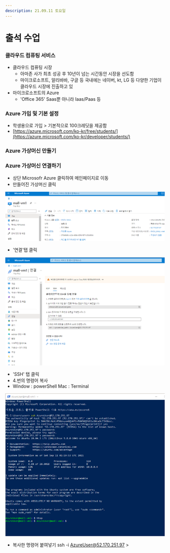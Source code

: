 ```yaml
---
description: 21.09.11 토요일
---
```


# 출석 수업

### 클라우드 컴퓨팅 서비스

* 클라우드 컴퓨팅 시장
  * 아마존 사가 최초 성공 후 10년이 넘는 시간동안 시장을 선도함
  * 마이크로소프트, 알리바바, 구글 등 국내에는 네이버, kt, LG 등 다양한 기업이 클라우드 시장에 진출하고 있
* 마이크로소프트의 Azure
  * 'Office 365' Saas뿐 아니라 Iaas/Paas 등

### Azure 가입 및 기본 설정

* 학생용으로 가입 &gt; 기본적으로 100크레딧을 제공함
* [https://azure.microsoft.com/ko-kr/free/students/](https://azure.microsoft.com/ko-kr/developer/students/)

### Azure 가상머신 만들기

### Azure 가상머신 연결하기

* 상단 Microsofr Azure 클릭하여 메인페이지로 이동
* 만들어진 가상머신 클릭

![](../../.gitbook/assets/ssh-1.png)

* '연결'탭 클릭

![](../../.gitbook/assets/ssh-.png)

* 'SSH' 탭 클릭
* 4.번의 명령어 복사
*  Window : powerShell  Mac : Terminal

![](../../.gitbook/assets/1%20%28141%29.png)

* 복사한 명령어 붙여넣기 ssh -i  AzureUser@52.170.251.97 &gt; 

